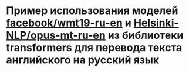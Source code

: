 # Пример использования моделей [facebook/wmt19-ru-en](wmt19.ipynb) и [Helsinki-NLP/opus-mt-ru-en]((opus.ipynb)) из библиотеки **transformers** для перевода текста  английского на русский язык